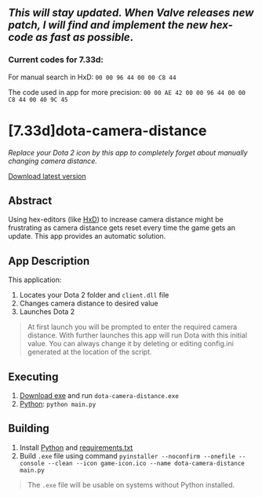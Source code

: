 ## *This will stay updated. When Valve releases new patch, I will find and implement the new hex-code as fast as possible*.
### Current codes for 7.33d: 
For manual search in HxD: ```00 00 96 44 00 00 C8 44```

The code used in app for more precision: ```00 00 AE 42 00 00 96 44 00 00 C8 44 00 40 9C 45```

# [7.33d]dota-camera-distance

*Replace your Dota 2 icon by this app to completely forget about manually changing camera distance.*

[Download latest version](https://github.com/searayeah/dota-camera-distance/releases/latest/download/dota-camera-distance.exe)

## Abstract

Using hex-editors (like [HxD](https://mh-nexus.de/en/hxd/)) to increase camera distance might be frustrating as camera distance gets reset every time the game gets an update. This app provides an automatic solution.

## App Description

This application:

1. Locates your Dota 2 folder and ```client.dll``` file
2. Changes camera distance to desired value
3. Launches Dota 2

> At first launch you will be prompted to enter the required camera distance. With further launches this app will run Dota with this initial value. You can always change it by deleting or editing config.ini generated at the location of the script.

## Executing

1. [Download exe](https://github.com/searayeah/dota-camera-distance/releases/latest/download/dota-camera-distance.exe) and run  ```dota-camera-distance.exe```
2. [Python](https://www.python.org/): ```python main.py```

## Building

1. Install [Python](https://www.python.org/downloads/) and [requirements.txt](https://stackoverflow.com/a/15593865)
2. Build ```.exe``` file using command ```pyinstaller --noconfirm --onefile --console --clean --icon game-icon.ico --name dota-camera-distance main.py```

> The ```.exe``` file will be usable on systems without Python installed.
